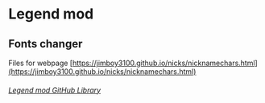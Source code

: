 # Legend mod

## Fonts changer

Files for webpage [https://jimboy3100.github.io/nicks/nicknamechars.html](https://jimboy3100.github.io/nicks/nicknamechars.html)

###### [Legend mod GitHub Library](https://github.com/jimboy3100/jimboy3100.github.io)
